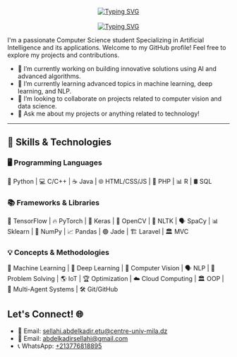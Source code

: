 <br>
<div align="center">
<a href="https://git.io/typing-svg"><img src="https://readme-typing-svg.herokuapp.com?font=Fira+Code&weight=500&size=30&pause=1000&color=345079&random=false&width=650&height=60&lines=%F0%9F%91%8B+Hi+there%2C+I'm+ABDELKADIR+Sellahi!" alt="Typing SVG" /></a>
</div>

<br>
<div align="center">
<a href="https://git.io/typing-svg"><img src="https://readme-typing-svg.herokuapp.com?font=Fira+Code&weight=500&size=30&pause=1000&color=345079&center=true&vCenter=true&random=false&width=650&height=60&lines=Welcome+to+my+profile!+%F0%9F%98%83" alt="Typing SVG" /></a>
</div>

I'm a passionate Computer Science student Specializing in Artificial Intelligence and its applications. Welcome to my GitHub profile! Feel free to explore my projects and contributions.

- 🔭 I’m currently working on building innovative solutions using AI and advanced algorithms.
- 🌱 I’m currently learning advanced topics in machine learning, deep learning, and NLP.
- 👯 I’m looking to collaborate on projects related to computer vision and data science.
- 💬 Ask me about my projects or anything related to technology!
---
## 🚀 Skills & Technologies

### 🖥️ Programming Languages  
🐍 Python | 💻 C/C++ | ☕ Java | 🌐 HTML/CSS/JS | 🐘 PHP | 📊 R | 🛢️ SQL  

### 📚 Frameworks & Libraries  
🔬 TensorFlow | 🔥 PyTorch | 🤖 Keras | 👀 OpenCV | 📝 NLTK | 🗣️ SpaCy | 📊 Sklearn | 🔢 NumPy | 📈 Pandas | 🟢 Jade | 🏗️ Laravel | 🏛️ MVC  

### 💡 Concepts & Methodologies  
🧠 Machine Learning | 🤖 Deep Learning | 🎯 Computer Vision | 🗣️ NLP | 🧩 Problem Solving | 🌎 IoT | 🏆 Optimization | ☁️ Cloud Computing | 🏛️ OOP | 🤝 Multi-Agent Systems | 🛠️ Git/GitHub  


## Let's Connect! 🌐

- 📧 Email: [sellahi.abdelkadir.etu@centre-univ-mila.dz](mailto:sellahi.abdelkadir.etu@centre-univ-mila.dz)
- 📧 Email: [abdelkadirsellahi@gmail.com](mailto:abdelkadirsellahi@gmail.com)
- 📞 WhatsApp: [+213776818895](https://wa.me/213776818895)
